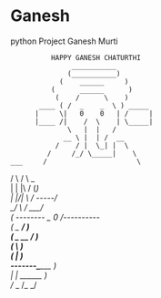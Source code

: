 # Ganesh
python Project Ganesh Murti 

              HAPPY GANESH CHATURTHI               
                   ___________                     
                  (___________)                    
                (    ______     )                  
              (      ______      )                 
               (    /      \    )                  
           ____ ( /  _    _  \ ) _____             
          |     \|   0    0   | /     |            
          |____ /|    /  \    | \_____|            
                  \   |  |   /                     
                 __ \ |  | /  __                   
               /    / |  \_| |  \                  
             /     /_/ \_____|    \               
    ___     /                      \               
   /   \   /                        \   _          
  |     | |\                        /  (_)         
  |     |/| \                      / \-----/       
   \_____/   \                    /   \___/        
  ( --------  \__       0        /----------       
 (                \__       __/             )      
  (                 \_  __ /                 )     
   (                   \                   )       
     (                   |               )         
       -------\______                  )          
                     |   |    ______ )            
                    /_ _ /_ _/                  

